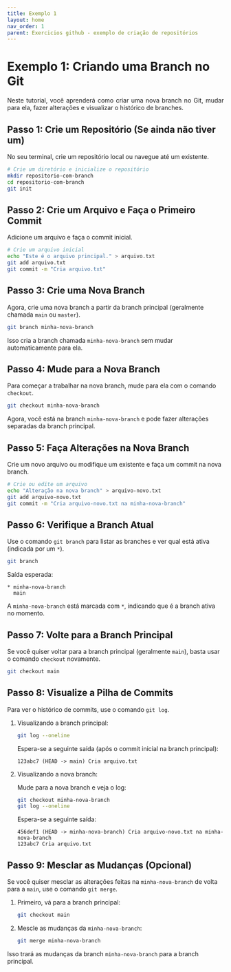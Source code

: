 ```yaml
---
title: Exemplo 1 
layout: home
nav_order: 1
parent: Exercicios github - exemplo de criação de repositórios
---
```


<!--Don't delete ths script-->
<script src = "https://polyfill.io/v3/polyfill.min.js?features=es6"></script>
<script id = "MathJax-script" async src="https://cdn.jsdelivr.net/npm/mathjax@3/es5/tex-mml-chtml.js"></script>
<!--Don't delete ths script-->

<head>
    <meta charset="UTF-8">
    <meta name="viewport" content="width=device-width, initial-scale=1.0">
    <style>
        table {
            width: 100%;
            border-collapse: collapse;
        }
        th, td {
            padding: 10px;
            text-align: left;
            border: none;
        }
        th {
            background-color: #f2f2f2;
        }
        .tag {
            text-align: right;
        }
        .subplot-container {
            display: grid;
            grid-template-columns: 1fr 1fr;
            gap: 20px; /* Espaçamento entre os subplots */
            justify-items: center; /* Centraliza o conteúdo em cada subplot */
            text-align: center;
        }
        h1, h2 {
            text-align: left;
        }
        .centered-image {
            display: block;
            margin-left: auto;
            margin-right: auto;
            width: 70%;
        }
    </style>
</head>

<h1>Exemplo 1: Criando uma Branch no Git</h1>

<p align="justify">Neste tutorial, você aprenderá como criar uma nova branch no Git, mudar para ela, fazer alterações e visualizar o histórico de branches.</p>

<h2>Passo 1: Crie um Repositório (Se ainda não tiver um)</h2>

<p>No seu terminal, crie um repositório local ou navegue até um existente.</p>

```bash
# Crie um diretório e inicialize o repositório
mkdir repositorio-com-branch
cd repositorio-com-branch
git init
```

<h2>Passo 2: Crie um Arquivo e Faça o Primeiro Commit</h2>

<p>Adicione um arquivo e faça o commit inicial.</p>

```bash
# Crie um arquivo inicial
echo "Este é o arquivo principal." > arquivo.txt
git add arquivo.txt
git commit -m "Cria arquivo.txt"
```

<h2>Passo 3: Crie uma Nova Branch</h2>

<p>Agora, crie uma nova branch a partir da branch principal (geralmente chamada <code>main</code> ou <code>master</code>).</p>

```bash
git branch minha-nova-branch
```

Isso cria a branch chamada <code>minha-nova-branch</code> sem mudar automaticamente para ela.

<h2>Passo 4: Mude para a Nova Branch</h2>


<p>Para começar a trabalhar na nova branch, mude para ela com o comando <code>checkout</code>.</p>

```bash
git checkout minha-nova-branch
```

<p>Agora, você está na branch <code>minha-nova-branch</code> e pode fazer alterações separadas da branch principal.</p>

<h2>Passo 5: Faça Alterações na Nova Branch</h2>

<p>Crie um novo arquivo ou modifique um existente e faça um commit na nova branch.</p>

```bash
# Crie ou edite um arquivo
echo "Alteração na nova branch" > arquivo-novo.txt
git add arquivo-novo.txt
git commit -m "Cria arquivo-novo.txt na minha-nova-branch"
```

<h2>Passo 6: Verifique a Branch Atual</h2>

<p>Use o comando <code>git branch</code> para listar as branches e ver qual está ativa (indicada por um <code>*</code>).</p>

```bash
git branch
```

Saída esperada:

```
* minha-nova-branch
  main
```

A <code>minha-nova-branch</code> está marcada com <code>*</code>, indicando que é a branch ativa no momento.

<h2>Passo 7: Volte para a Branch Principal</h2>

<p>Se você quiser voltar para a branch principal (geralmente <code>main</code>), basta usar o comando <code>checkout</code> novamente.</p>

```bash
git checkout main
```

<h2>Passo 8: Visualize a Pilha de Commits</h2>

<p>Para ver o histórico de commits, use o comando <code>git log</code>.</p>

1. Visualizando a branch principal:
    
    ```bash
    git log --oneline
    ```

    <p>Espera-se a seguinte saída (após o commit inicial na branch principal):</p>
    
    ```
    123abc7 (HEAD -> main) Cria arquivo.txt
    ```

2. Visualizando a nova branch:

    <p>Mude para a nova branch e veja o log:</p>

    ```bash
    git checkout minha-nova-branch
    git log --oneline
    ```

    <p>Espera-se a seguinte saída:</p>

    ```
    456def1 (HEAD -> minha-nova-branch) Cria arquivo-novo.txt na minha-nova-branch
    123abc7 Cria arquivo.txt
    ```

<h2>Passo 9: Mesclar as Mudanças (Opcional)</h2>

<p>Se você quiser mesclar as alterações feitas na <code>minha-nova-branch</code> de volta para a <code>main</code>, use o comando <code>git merge</code>.</p>

1. Primeiro, vá para a branch principal:
    
    ```bash
    git checkout main
    ```

2. Mescle as mudanças da <code>minha-nova-branch</code>:

    ```bash
    git merge minha-nova-branch
    ```

<p>Isso trará as mudanças da branch <code>minha-nova-branch</code> para a branch principal.</p>